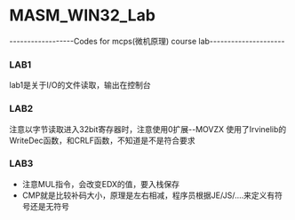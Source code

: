 # MASM_WIN32_Lab
------------------Codes for mcps(微机原理) course lab---------------------
### LAB1
lab1是关于I/O的文件读取，输出在控制台
### LAB2
注意以字节读取进入32bit寄存器时，注意使用0扩展--MOVZX
使用了Irvinelib的WriteDec函数，和CRLF函数，不知道是不是符合要求
### LAB3
* 注意MUL指令，会改变EDX的值，要入栈保存
* CMP就是比较补码大小，原理是左右相减，程序员根据JE/JS/....来定义有符号还是无符号
